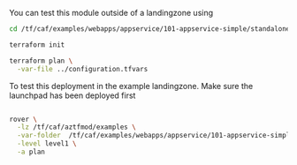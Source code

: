 You can test this module outside of a landingzone using

```bash
cd /tf/caf/examples/webapps/appservice/101-appservice-simple/standalone

terraform init

terraform plan \
  -var-file ../configuration.tfvars 

```

To test this deployment in the example landingzone. Make sure the launchpad has been deployed first

```bash

rover \
  -lz /tf/caf/aztfmod/examples \
  -var-folder  /tf/caf/examples/webapps/appservice/101-appservice-simple/ \
  -level level1 \
  -a plan

```